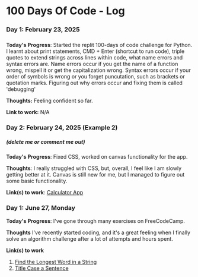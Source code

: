 # 100 Days Of Code - Log

### Day 1: February 23, 2025
#####

**Today's Progress**: Started the replit 100-days of code challenge for Python. I learnt about print statements, CMD + Enter (shortcut to run code), triple quotes to extend strings across lines within code, what name errors and syntax errors are. Name errors occur if you get the name of a function wrong, mispell it or get the capitalization wrong. Syntax errors occur if your order of symbols is wrong or you forget puncutation, such as brackets or quotation marks. Figuring out why errors occur and fixing them is called 'debugging'

**Thoughts:** Feeling confident so far. 

**Link to work:** N/A

### Day 2: February 24, 2025 (Example 2)
##### (delete me or comment me out)

**Today's Progress**: Fixed CSS, worked on canvas functionality for the app.

**Thoughts**: I really struggled with CSS, but, overall, I feel like I am slowly getting better at it. Canvas is still new for me, but I managed to figure out some basic functionality.

**Link(s) to work**: [Calculator App](http://www.example.com)


### Day 1: June 27, Monday

**Today's Progress**: I've gone through many exercises on FreeCodeCamp.

**Thoughts** I've recently started coding, and it's a great feeling when I finally solve an algorithm challenge after a lot of attempts and hours spent.

**Link(s) to work**
1. [Find the Longest Word in a String](https://www.freecodecamp.com/challenges/find-the-longest-word-in-a-string)
2. [Title Case a Sentence](https://www.freecodecamp.com/challenges/title-case-a-sentence)
